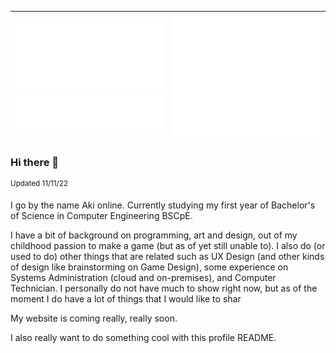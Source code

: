 | ![Classic](/metrics.classic.svg)<br>![Discussions](/metrics.plugin.discussions.svg) | ![Stars](/metrics.plugin.stars.svg) |
| - | - |

### **Hi there 👋**
<sup>Updated 11/11/22</sup>

I go by the name Aki online. Currently studying my first year of Bachelor's of Science in Computer Engineering BSCpE.

I have a bit of background on programming, art and design, out of my childhood passion to make a game (but as of yet still unable to). I also do (or used to do) other things that are related such as UX Design (and other kinds of design like brainstorming on Game Design), some experience on Systems Administration (cloud and on-premises), and Computer Technician. I personally do not have much to show right now, but as of the moment I do have a lot of things that I would like to shar

My website is coming really, really soon.

I also really want to do something cool with this profile README.
